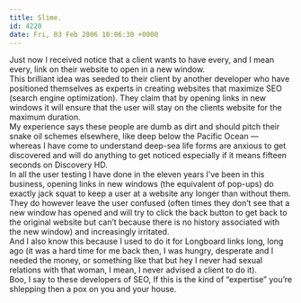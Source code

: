 ```yaml
---
title: Slime.
id: 4220
date: Fri, 03 Feb 2006 10:06:30 +0000
---
```


Just now I received notice that a client wants to have every, and I mean every, link on their website to open in a new window.  
 This brilliant idea was seeded to their client by another developer who have positioned themselves as experts in creating websites that maximize <span class="caps">SEO</span> (search engine optimization). They claim that by opening links in new windows it will ensure that the user will stay on the clients website for the maximum duration.  
 My experience says these people are dumb as dirt and should pitch their snake oil schemes elsewhere, like deep below the Pacific Ocean — whereas I have come to understand deep-sea life forms are anxious to get discovered and will do anything to get noticed especially if it means fifteen seconds on Discovery <span class="caps">HD</span>.  
 In all the user testing I have done in the eleven years I’ve been in this business, opening links in new windows (the equivalent of pop-ups) do exactly jack squat to keep a user at a website any longer than without them. They do however leave the user confused (often times they don’t see that a new window has opened and will try to click the back button to get back to the original website but can’t because there is no history associated with the new window) and increasingly irritated.  
 And I also know this because I used to do it for Longboard links long, long ago (it was a hard time for me back then, I was hungry, desperate and I needed the money, or something like that but hey I never had sexual relations with that woman, I mean, I never advised a client to do it).  
 Boo, I say to these developers of <span class="caps">SEO</span>, If this is the kind of “expertise” you’re shlepping then a pox on you and your house.


